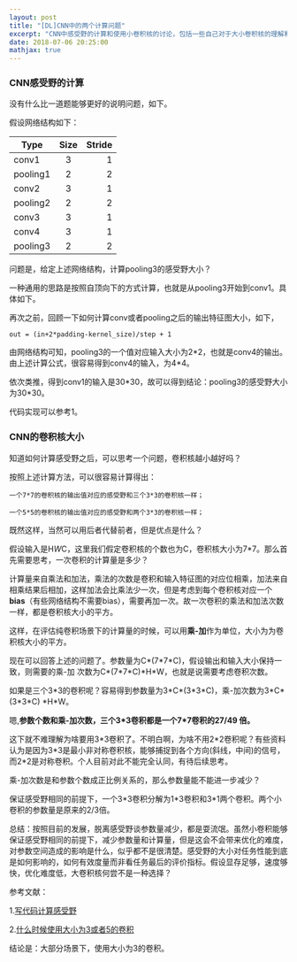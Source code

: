 ```yaml
---
layout: post
title: "[DL]CNN中的两个计算问题"
excerpt: "CNN中感受野的计算和使用小卷积核的讨论，包括一些自己对于大小卷积核的理解和看法。"
date: 2018-07-06 20:25:00
mathjax: true
---
```


### CNN感受野的计算

没有什么比一道题能够更好的说明问题，如下。

假设网络结构如下：

| Type | Size | Stride |
| ------------- |:-------------:| -----:|
| conv1 | 3 | 1 |
| pooling1 | 2 | 2 |
| conv2 | 3 | 1 |
|pooling2|2|2|
|conv3|3|1|
|conv4|3|1|
|pooling3|2|2|

问题是，给定上述网络结构，计算pooling3的感受野大小？

一种通用的思路是按照自顶向下的方式计算，也就是从pooling3开始到conv1。具体如下。

再次之前，回顾一下如何计算conv或者pooling之后的输出特征图大小，如下，

    out = (in+2*padding-kernel_size)/step + 1

由网络结构可知，pooling3的一个值对应输入大小为2\*2，也就是conv4的输出。由上述计算公式，很容易得到conv4的输入，为4\*4。

依次类推，得到conv1的输入是30\*30，故可以得到结论：pooling3的感受野大小为30\*30。

代码实现可以参考1。

### CNN的卷积核大小

知道如何计算感受野之后，可以思考一个问题，卷积核越小越好吗？

按照上述计算方法，可以很容易计算得出：

    一个7*7的卷积核的输出值对应的感受野和三个3*3的卷积核一样；

    一个5*5的卷积核的输出值对应的感受野和两个3*3的卷积核一样；

既然这样，当然可以用后者代替前者，但是优点是什么？

假设输入是H*W*C，这里我们假定卷积核的个数也为C，卷积核大小为7*7。那么首先需要思考，一次卷积的计算量是多少？

计算量来自乘法和加法，乘法的次数是卷积和输入特征图的对应位相乘，加法来自相乘结果后相加，这样加法会比乘法少一次，但是考虑到每个卷积核对应一个**bias**（有些网络结构不需要bias），需要再加一次。故一次卷积的乘法和加法次数一样，都是卷积核大小的平方。

这样，在评估纯卷积场景下的计算量的时候，可以用**乘-加**作为单位，大小为为卷积核大小的平方。

现在可以回答上述的问题了。参数量为C\*(7\*7\*C)，假设输出和输入大小保持一致，则需要的乘-加
次数为C\*(7\*7\*C)\*H\*W，也就是说需要考虑卷积次数。

如果是三个3*3的卷积呢？容易得到参数量为3\*C\*(3\*3\*C)，乘-加次数为3\*C\*(3\*3\*C)
\*H\*W。

嗯,**参数个数和乘-加次数，三个3*3卷积都是一个7\*7卷积的27/49
倍。**

这下就不难理解为啥要用3\*3卷积了。不明白啊，为啥不用2\*2卷积呢？有些资料认为是因为3\*3是最小非对称卷积核，能够捕捉到各个方向(斜线，中间)的信号，而2\*2是对称卷积。个人目前对此不能完全认同，有待后续思考。

乘-加次数是和参数个数成正比例关系的，那么参数量能不能进一步减少？

保证感受野相同的前提下，一个3\*3卷积分解为1\*3卷积和3\*1两个卷积。两个小卷积的参数量是原来的2/3倍。

总结：按照目前的发展，脱离感受野谈参数量减少，都是耍流氓。虽然小卷积能够保证感受野相同的前提下，减少参数量和计算量，但是这会不会带来优化的难度，对参数空间造成的影响是什么，似乎都不是很清楚。感受野的大小对任务性能到底是如何影响的，如何有效度量而非看任务最后的评价指标。假设显存足够，速度够快，优化难度低，大卷积核何尝不是一种选择？


参考文献：

1.[写代码计算感受野](https://www.cnblogs.com/objectDetect/p/5947169.html)

2.[什么时候使用大小为3或者5的卷积](https://zhuanlan.zhihu.com/p/25431979)

结论是：大部分场景下，使用大小为3的卷积。
















